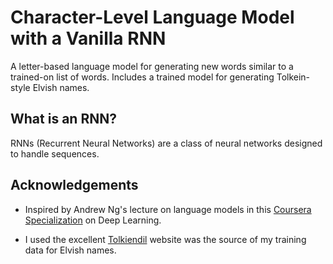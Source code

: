 # Character-Level Language Model with a Vanilla RNN

A letter-based language model for generating new words similar to a trained-on list of words. Includes a trained model for generating Tolkein-style Elvish names.

## What is an RNN?

RNNs (Recurrent Neural Networks) are a class of neural networks designed to handle sequences. 

## Acknowledgements

* Inspired by Andrew Ng's lecture on language models in this [Coursera Specialization](https://www.coursera.org/specializations/deep-learning) on Deep Learning.

* I used the excellent [Tolkiendil](http://www.tolkiendil.com/langues/english/i-lam_arth/compound_sindarin_names) website was the source of my training data for Elvish names.
